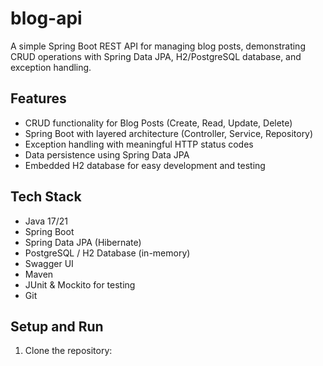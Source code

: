# blog-api

A simple Spring Boot REST API for managing blog posts, demonstrating CRUD operations with Spring Data JPA, H2/PostgreSQL database, and exception handling.

## Features

- CRUD functionality for Blog Posts (Create, Read, Update, Delete)
- Spring Boot with layered architecture (Controller, Service, Repository)
- Exception handling with meaningful HTTP status codes
- Data persistence using Spring Data JPA
- Embedded H2 database for easy development and testing

## Tech Stack

- Java 17/21
- Spring Boot
- Spring Data JPA (Hibernate)
- PostgreSQL / H2 Database (in-memory)
- Swagger UI
- Maven
- JUnit & Mockito for testing
- Git

## Setup and Run

1. Clone the repository:

